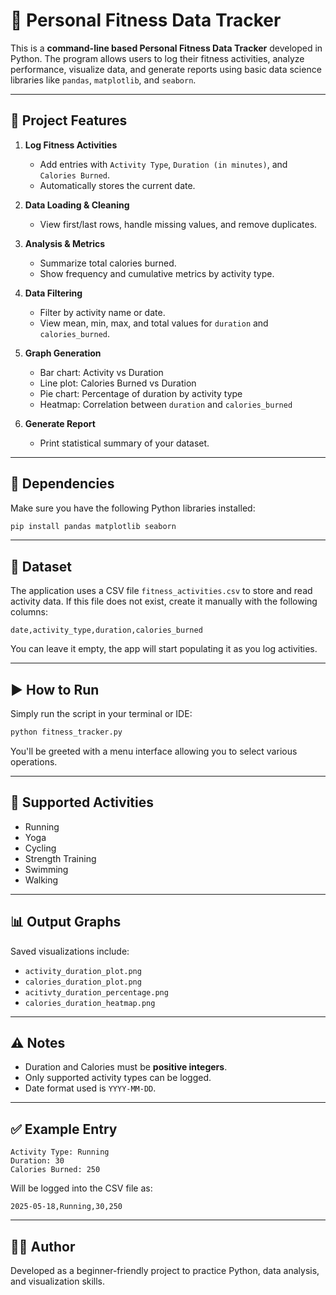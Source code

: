 # 🏃 Personal Fitness Data Tracker

This is a **command-line based Personal Fitness Data Tracker** developed in Python. The program allows users to log their fitness activities, analyze performance, visualize data, and generate reports using basic data science libraries like `pandas`, `matplotlib`, and `seaborn`.

---

## 📂 Project Features

1. **Log Fitness Activities**  
   - Add entries with `Activity Type`, `Duration (in minutes)`, and `Calories Burned`.
   - Automatically stores the current date.

2. **Data Loading & Cleaning**  
   - View first/last rows, handle missing values, and remove duplicates.

3. **Analysis & Metrics**  
   - Summarize total calories burned.
   - Show frequency and cumulative metrics by activity type.

4. **Data Filtering**  
   - Filter by activity name or date.
   - View mean, min, max, and total values for `duration` and `calories_burned`.

5. **Graph Generation**  
   - Bar chart: Activity vs Duration
   - Line plot: Calories Burned vs Duration
   - Pie chart: Percentage of duration by activity type
   - Heatmap: Correlation between `duration` and `calories_burned`

6. **Generate Report**  
   - Print statistical summary of your dataset.

---

## 🧰 Dependencies

Make sure you have the following Python libraries installed:

```bash
pip install pandas matplotlib seaborn
```

---

## 📁 Dataset

The application uses a CSV file `fitness_activities.csv` to store and read activity data. If this file does not exist, create it manually with the following columns:

```csv
date,activity_type,duration,calories_burned
```

You can leave it empty, the app will start populating it as you log activities.

---

## ▶️ How to Run

Simply run the script in your terminal or IDE:

```bash
python fitness_tracker.py
```

You'll be greeted with a menu interface allowing you to select various operations.

---

## 📝 Supported Activities

- Running  
- Yoga  
- Cycling  
- Strength Training  
- Swimming  
- Walking  

---

## 📊 Output Graphs

Saved visualizations include:
- `activity_duration_plot.png`
- `calories_duration_plot.png`
- `acitivty_duration_percentage.png`
- `calories_duration_heatmap.png`

---

## ⚠️ Notes

- Duration and Calories must be **positive integers**.
- Only supported activity types can be logged.
- Date format used is `YYYY-MM-DD`.

---

## ✅ Example Entry

```
Activity Type: Running
Duration: 30
Calories Burned: 250
```

Will be logged into the CSV file as:

```csv
2025-05-18,Running,30,250
```

---

## 🧑‍💻 Author

Developed as a beginner-friendly project to practice Python, data analysis, and visualization skills.
